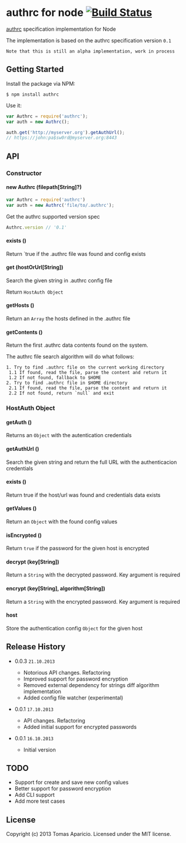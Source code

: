 # authrc for node [![Build Status](https://secure.travis-ci.org/h2non/node-authrc.png?branch=master)](http://travis-ci.org/h2non/node-authrc)

[authrc](http://github.com/adesisnetlife/authrc) specification implementation for Node

The implementation is based on the authrc specification version `0.1`

`Note that this is still an alpha implementation, work in process`

## Getting Started

Install the package via NPM: 

```
$ npm install authrc
```

Use it:

```javascript
var Authrc = require('authrc');
var auth = new Authrc();

auth.get('http://myserver.org').getAuthUrl();
// https://john:pa$sw0rd@myserver.org:8443
```

## API

### Constructor

#### new Authrc (filepath[String]?)

```js
var Authrc = require('authrc')
var auth = new Authrc('file/to/.authrc');
```

Get the authrc supported version spec
```js
Authrc.version // '0.1'
```
#### exists ()

Return `true if the .authrc file was found and config exists

#### get (hostOrUrl[String])

Search the given string in .authrc config file

Return `HostAuth Object`

#### getHosts ()

Return an `Array` the hosts defined in the .authrc file

#### getContents ()

Return the first .authrc data contents found on the system.

The authrc file search algorithm will do what follows:

```
1. Try to find .authrc file on the current working directory
 1.1 If found, read the file, parse the content and return it
 1.2 If not found, fallback to $HOME
2. Try to find .authrc file in $HOME directory
 2.1 If found, read the file, parse the content and return it
 2.2 If not found, return `null` and exit
```

### HostAuth Object

#### getAuth ()

Returns an `Object` with the autentication credentials

#### getAuthUrl ()

Search the given string and return the full URL with the authenticacion credentials

#### exists ()

Return true if the host/url was found and credentials data exists

#### getValues ()

Return an `Object` with the found config values

#### isEncrypted ()

Return `true` if the password for the given host is encrypted

#### decrypt (key[String])

Return a `String` with the decrypted password. Key argument is required

#### encrypt (key[String], algorithm[String])

Return a `String` with the encrypted password. Key argument is required

#### host

Store the authentication config `Object` for the given host

## Release History

- 0.0.3 `21.10.2013`
  * Notorious API changes. Refactoring 
  * Improved support for password encryption
  * Removed external dependency for strings diff algorithm implementation
  * Added config file watcher (experimental)

- 0.0.1 `17.10.2013`
  * API changes. Refactoring 
  * Added initial support for encrypted passwords

- 0.0.1 `16.10.2013`
  * Initial version

## TODO

- Support for create and save new config values
- Better support for password encryption
- Add CLI support
- Add more test cases

## License

Copyright (c) 2013 Tomas Aparicio. 
Licensed under the MIT license.
